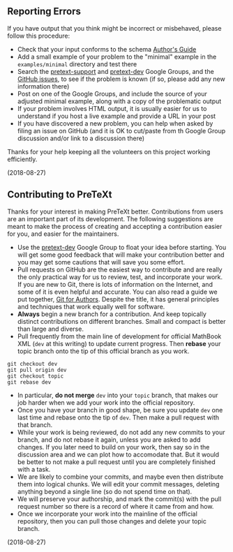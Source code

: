 Reporting Errors
----------------

If you have output that you think might be incorrect or misbehaved, please follow this procedure:

* Check that your input conforms to the schema [Author's Guide](https://pretextbook.org/doc/author-guide/html/schema.html)
* Add a small example of your problem to the "minimal" example in the `examples/minimal` directory and test there
* Search the [pretext-support](https://groups.google.com/forum/#!forum/pretext-support) and [pretext-dev](https://groups.google.com/forum/#!forum/pretext-dev) Google Groups, and the [GitHub issues](https://github.com/rbeezer/mathbook/issues), to see if the problem is known (if so, please add any new information there)
* Post on one of the Google Groups, and include the source of your adjusted minimal example, along with a copy of the problematic output
* If your problem involves HTML output, it is usually easier for us to understand if you host a live example and provide a URL in your post
* If you have discovered a new problem, you can help when asked by filing an issue on GitHub (and it is OK to cut/paste from th Google Group discussion and/or link to a discussion there)

Thanks for your help keeping all the volunteers on this project working efficiently.

(2018-08-27)


Contributing to PreTeXt
-----------------------

Thanks for your interest in making PreTeXt better.  Contributions from users are an important part of its development.  The following suggestions are meant to make the process of creating and accepting a contribution easier for you, and easier for the maintainers.

*  Use the [pretext-dev](https://groups.google.com/forum/#!forum/pretext-dev) Google Group to float your idea before starting.  You will get some good feedback that will make your contribution better and you may get some cautions that will save you some effort.
*  Pull requests on GitHub are the easiest way to contribute and are really the only practical way for us to review, test, and incorporate your work.  If you are new to Git, there is lots of information on the Internet, and some of it is even helpful and accurate.  You can also read a guide we put together, [Git for Authors](https://pretextbook.org/gfa/html/). Despite the title, it has general principles and techniques that work equally well for software.
*  **Always** begin a new branch for a contribution.  And keep topically distinct contributions on different branches.  Small and compact is better than large and diverse.
*  Pull frequently from the main line of development for official MathBook XML (`dev` at this writing) to update current progress.  Then **rebase** your topic branch onto the tip of this official branch as you work.
```
git checkout dev
git pull origin dev
git checkout topic
git rebase dev
```
*  In particular, **do not merge** `dev` into your `topic` branch, that makes our job harder when we add your work into the official repository.
*  Once you have your branch in good shape, be sure you update `dev` one last time and rebase onto the tip of `dev`.  Then make a pull request with that branch.
*  While your work is being reviewed, do not add any new commits to your branch, and do not rebase it again, unless you are asked to add changes.  If you later need to build on your work, then say so in the discussion area and we can plot how to accomodate that.  But it would be better to not make a pull request until you are completely finished with a task.
*  We are likely to combine your commits, and maybe even then distribute them into logical chunks.  We will edit your commit messages, deleting anything beyond a single line (so do not spend time on that).
*  We will preserve your authorship, and mark the commit(s) with the pull request number so there is a record of where it came from and how.
*  Once we incorporate your work into the mainline of the official repository, then you can pull those changes and delete your topic branch.

(2018-08-27)
